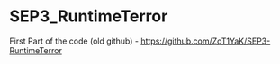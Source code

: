# SEP3_RuntimeTerror

First Part of the code (old github) - https://github.com/ZoT1YaK/SEP3-RuntimeTerror
